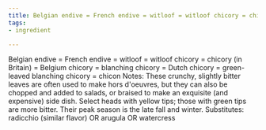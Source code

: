 ```yaml
---
title: Belgian endive = French endive = witloof = witloof chicory = chicory
tags:
- ingredient

---
```

Belgian endive = French endive = witloof = witloof chicory = chicory (in Britain) = Belgium chicory = blanching chicory = Dutch chicory = green-leaved blanching chicory = chicon Notes: These crunchy, slightly bitter leaves are often used to make hors d'oeuvres, but they can also be chopped and added to salads, or braised to make an exquisite (and expensive) side dish. Select heads with yellow tips; those with green tips are more bitter. Their peak season is the late fall and winter. Substitutes: radicchio (similar flavor) OR arugula OR watercress
